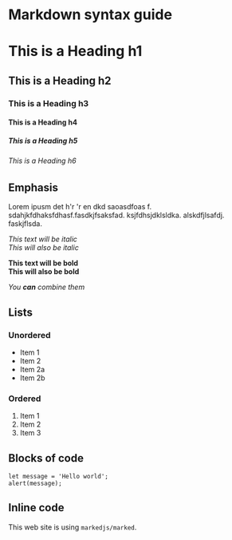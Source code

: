 # Markdown syntax guide

# This is a Heading h1
## This is a Heading h2 
### This is a Heading h3
#### This is a Heading h4
##### This is a Heading h5
###### This is a Heading h6

## Emphasis

Lorem ipusm det h'r 'r en dkd saoasdfoas f. sdahjkfdhaksfdhasf.fasdkjfsaksfad.
ksjfdhsjdklsldka. alskdfjlsafdj. faskjflsda.


*This text will be italic*  
_This will also be italic_

**This text will be bold**  
__This will also be bold__

_You **can** combine them_

## Lists

### Unordered

* Item 1
* Item 2
* Item 2a
* Item 2b

### Ordered

1. Item 1
2. Item 2
3. Item 3

## Blocks of code

```
let message = 'Hello world';
alert(message);
```

## Inline code

This web site is using `markedjs/marked`.
